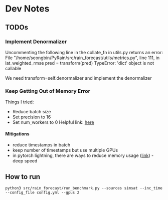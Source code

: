 # Dev Notes
## TODOs
### Implement Denormalizer
Uncommenting the following line in the collate_fn in utils.py returns an error:
File "/home/seongbin/PyRain/src/rain_forecast/utils/metrics.py", line 111, in lat_weighted_rmse
    pred = transform(pred)
TypeError: 'dict' object is not callable

We need transform=self.denormalizer and implement the denormalizer

### Keep Getting Out of Memory Error
Things I tried:
- Reduce batch size
- Set precision to 16
- Set num_workers to 0
Helpful link: [here](https://towardsdatascience.com/i-am-so-done-with-cuda-out-of-memory-c62f42947dca)

#### Mitigations
- reduce timestamps in batch
- keep number of timestamps but use multiple GPUs
- in pytorch lightning, there are ways to reduce memory usage ([link](https://lightning.ai/docs/pytorch/stable/advanced/model_parallel.html)) - deep speed

## How to run
`python3 src/rain_forecast/run_benchmark.py --sources simsat --inc_time --config_file config.yml --gpus 2`

